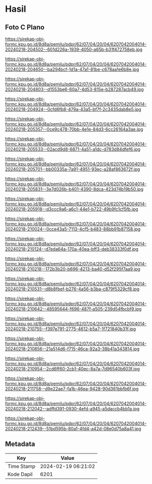 # Hasil

## Foto C Plano

https://sirekap-obj-formc.kpu.go.id/8d8a/pemilu/pdpr/62/07/04/20/04/6207042004014-20240218-204502--601d226a-1939-4050-a65b-b31f472758eb.jpg

https://sirekap-obj-formc.kpu.go.id/8d8a/pemilu/pdpr/62/07/04/20/04/6207042004014-20240218-204650--ba294bcf-1d1a-47a1-81be-c678aa1e6b8e.jpg

https://sirekap-obj-formc.kpu.go.id/8d8a/pemilu/pdpr/62/07/04/20/04/6207042004014-20240218-204803--d1553be6-60a7-4d53-815e-b287287acb49.jpg

https://sirekap-obj-formc.kpu.go.id/8d8a/pemilu/pdpr/62/07/04/20/04/6207042004014-20240218-204924--0cfd6fb8-479a-43a5-bf7f-2c3435dab8e5.jpg

https://sirekap-obj-formc.kpu.go.id/8d8a/pemilu/pdpr/62/07/04/20/04/6207042004014-20240218-205357--0ce9c478-70bb-4e1e-84d3-6cc26164a3ae.jpg

https://sirekap-obj-formc.kpu.go.id/8d8a/pemilu/pdpr/62/07/04/20/04/6207042004014-20240218-205533--02acd9d8-6871-4a51-a1dc-d783d84dfef6.jpg

https://sirekap-obj-formc.kpu.go.id/8d8a/pemilu/pdpr/62/07/04/20/04/6207042004014-20240218-205701--bb00335a-7a91-4951-93ec-a28af863672f.jpg

https://sirekap-obj-formc.kpu.go.id/8d8a/pemilu/pdpr/62/07/04/20/04/6207042004014-20240218-205831--3e7d026b-b401-4390-8dca-423d74b19b50.jpg

https://sirekap-obj-formc.kpu.go.id/8d8a/pemilu/pdpr/62/07/04/20/04/6207042004014-20240218-205918--d3ccc9a6-a6c1-44e1-b722-49b9fc1cf5fb.jpg

https://sirekap-obj-formc.kpu.go.id/8d8a/pemilu/pdpr/62/07/04/20/04/6207042004014-20240218-210024--0cce43a5-7113-4cf5-b483-88bb91b87158.jpg

https://sirekap-obj-formc.kpu.go.id/8d8a/pemilu/pdpr/62/07/04/20/04/6207042004014-20240218-210124--d7eda64a-170a-40ea-bff3-deb38333f0df.jpg

https://sirekap-obj-formc.kpu.go.id/8d8a/pemilu/pdpr/62/07/04/20/04/6207042004014-20240218-210218--172b3b20-b696-4213-ba40-d52f295f7aa9.jpg

https://sirekap-obj-formc.kpu.go.id/8d8a/pemilu/pdpr/62/07/04/20/04/6207042004014-20240218-210531--d8b8fbef-b276-4a56-b3ba-c879f5329cf8.jpg

https://sirekap-obj-formc.kpu.go.id/8d8a/pemilu/pdpr/62/07/04/20/04/6207042004014-20240218-210642--48595644-f696-487f-a505-239d54fbcbf9.jpg

https://sirekap-obj-formc.kpu.go.id/8d8a/pemilu/pdpr/62/07/04/20/04/6207042004014-20240218-210755--f397e791-2775-4612-b5a7-1f721840b31f.jpg

https://sirekap-obj-formc.kpu.go.id/8d8a/pemilu/pdpr/62/07/04/20/04/6207042004014-20240218-210856--21a514d6-f715-46ca-92a3-38b41a343814.jpg

https://sirekap-obj-formc.kpu.go.id/8d8a/pemilu/pdpr/62/07/04/20/04/6207042004014-20240218-210954--2cd6ff60-2cb1-40ec-8a7a-7d96540b603f.jpg

https://sirekap-obj-formc.kpu.go.id/8d8a/pemilu/pdpr/62/07/04/20/04/6207042004014-20240218-211758--d9e22ae7-fa1b-46ea-9428-90d361bbfb6f.jpg

https://sirekap-obj-formc.kpu.go.id/8d8a/pemilu/pdpr/62/07/04/20/04/6207042004014-20240218-212042--adffd391-0930-4efd-a945-a5daccb4bb1a.jpg

https://sirekap-obj-formc.kpu.go.id/8d8a/pemilu/pdpr/62/07/04/20/04/6207042004014-20240218-212439--51bd595b-80a1-4fd4-a42d-08e0d75a8a41.jpg


## Metadata

| Key        | Value               |
| ---------- | ------------------- |
| Time Stamp | 2024-02-19 06:21:02 |
| Kode Dapil | 6201                |




